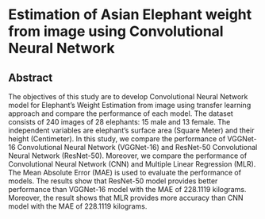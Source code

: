 # Estimation of Asian Elephant weight from image using Convolutional Neural Network

## Abstract

The objectives of this study are to develop Convolutional Neural Network model for Elephant’s Weight Estimation from image using transfer learning approach and compare the performance of each model. The dataset consists of 240 images of 28 elephants: 15 male and 13 female. The independent variables are elephant’s surface area (Square Meter) and their height (Centimeter). In this study, we compare the performance of VGGNet-16 Convolutional Neural Network (VGGNet-16) and ResNet-50 Convolutional Neural Network (ResNet-50). Moreover, we compare the performance of Convolutional Neural Network (CNN) and Multiple Linear Regression (MLR). The Mean Absolute Error (MAE) is used to evaluate the performance of models. The results show that ResNet-50 model provides better performance than VGGNet-16 model with the MAE of 228.1119 kilograms. Moreover, the result shows that MLR provides more accuracy than CNN model with the MAE of 228.1119 kilograms.

